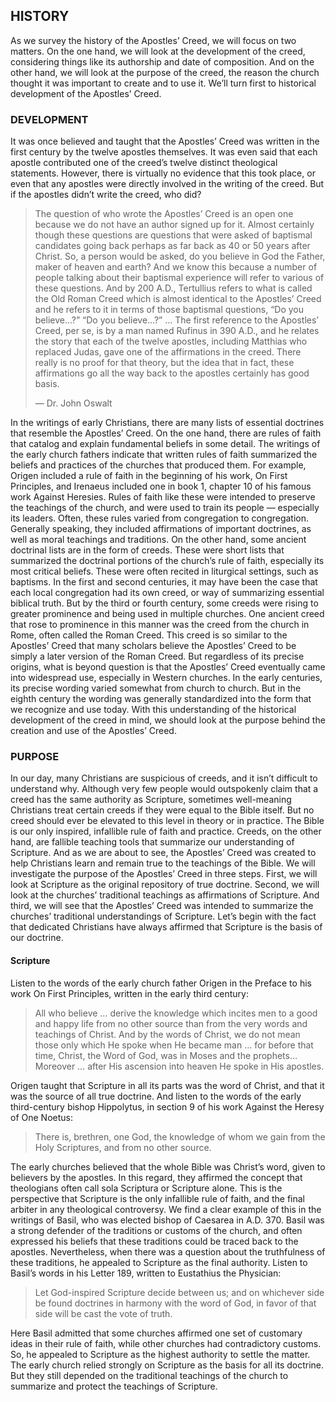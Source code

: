 ## HISTORY

As we survey the history of the Apostles’ Creed, we will focus on two matters. On the one hand, we will look at the development of the creed, considering things like its authorship and date of composition. And on the other hand, we will look at the purpose of the creed, the reason the church thought it was important to create and to use it. We’ll turn first to historical development of the Apostles’ Creed.


### DEVELOPMENT

It was once believed and taught that the Apostles’ Creed was written in the first century by the twelve apostles themselves. It was even said that each apostle contributed one of the creed’s twelve distinct theological statements. However, there is virtually no evidence that this took place, or even that any apostles were directly involved in the writing of the creed. But if the apostles didn’t write the creed, who did? 

> The question of who wrote the Apostles’ Creed is an open one because we do not have an author signed up for it. Almost certainly though these questions are questions that were asked of baptismal candidates going back perhaps as far back as 40 or 50 years after Christ. So, a person would be asked, do you believe in God the Father, maker of heaven and earth? And we know this because a number of people talking about their baptismal experience will refer to various of these questions. And by 200 A.D., Tertullius refers to what is called the Old Roman Creed which is almost identical to the Apostles’ Creed and he refers to it in terms of those baptismal questions, “Do you believe…?” “Do you believe…?” … The first reference to the Apostles’ Creed, per se, is by a man named Rufinus in 390 A.D., and he relates the story that each of the twelve apostles, including Matthias who replaced Judas, gave one of the affirmations in the creed. There really is no proof for that theory, but the idea that in fact, these affirmations go all the way back to the apostles certainly has good basis. 
> 
> —	Dr. John Oswalt


In the writings of early Christians, there are many lists of essential doctrines that resemble the Apostles’ Creed. On the one hand, there are rules of faith that catalog and explain fundamental beliefs in some detail. The writings of the early church fathers indicate that written rules of faith summarized the beliefs and practices of the churches that produced them. For example, Origen included a rule of faith in the beginning of his work, On First Principles, and Irenaeus included one in book 1, chapter 10 of his famous work Against Heresies. Rules of faith like these were intended to preserve the teachings of the church, and were used to train its people — especially its leaders. Often, these rules varied from congregation to congregation. Generally speaking, they included affirmations of important doctrines, as well as moral teachings and traditions. 
On the other hand, some ancient doctrinal lists are in the form of creeds. These were short lists that summarized the doctrinal portions of the church’s rule of faith, especially its most critical beliefs. These were often recited in liturgical settings, such as baptisms. In the first and second centuries, it may have been the case that each local congregation had its own creed, or way of summarizing essential biblical truth. But by the third or fourth century, some creeds were rising to greater prominence and being used in multiple churches. 
One ancient creed that rose to prominence in this manner was the creed from the church in Rome, often called the Roman Creed. This creed is so similar to the Apostles’ Creed that many scholars believe the Apostles’ Creed to be simply a later version of the Roman Creed. But regardless of its precise origins, what is beyond question is that the Apostles’ Creed eventually came into widespread use, especially in Western churches. In the early centuries, its precise wording varied somewhat from church to church. But in the eighth century the wording was generally standardized into the form that we recognize and use today.
With this understanding of the historical development of the creed in mind, we should look at the purpose behind the creation and use of the Apostles’ Creed.


### PURPOSE

In our day, many Christians are suspicious of creeds, and it isn’t difficult to understand why. Although very few people would outspokenly claim that a creed has the same authority as Scripture, sometimes well-meaning Christians treat certain creeds if they were equal to the Bible itself. But no creed should ever be elevated to this level in theory or in practice. 
The Bible is our only inspired, infallible rule of faith and practice. Creeds, on the other hand, are fallible teaching tools that summarize our understanding of Scripture. And as we are about to see, the Apostles’ Creed was created to help Christians learn and remain true to the teachings of the Bible.
We will investigate the purpose of the Apostles’ Creed in three steps. First, we will look at Scripture as the original repository of true doctrine. Second, we will look at the churches’ traditional teachings as affirmations of Scripture. And third, we will see that the Apostles’ Creed was intended to summarize the churches’ traditional understandings of Scripture. Let’s begin with the fact that dedicated Christians have always affirmed that Scripture is the basis of our doctrine.

#### Scripture

Listen to the words of the early church father Origen in the Preface to his work On First Principles, written in the early third century:

> All who believe … derive the knowledge which incites men to a good and happy life from no other source than from the very words and teachings of Christ. And by the words of Christ, we do not mean those only which He spoke when He became man … for before that time, Christ, the Word of God, was in Moses and the prophets… Moreover … after His ascension into heaven He spoke in His apostles.

Origen taught that Scripture in all its parts was the word of Christ, and that it was the source of all true doctrine. And listen to the words of the early third-century bishop Hippolytus, in section 9 of his work Against the Heresy of One Noetus:

> There is, brethren, one God, the knowledge of whom we gain from the Holy Scriptures, and from no other source.

The early churches believed that the whole Bible was Christ’s word, given to believers by the apostles. In this regard, they affirmed the concept that theologians often call sola Scriptura or Scripture alone. This is the perspective that Scripture is the only infallible rule of faith, and the final arbiter in any theological controversy. 
We find a clear example of this in the writings of Basil, who was elected bishop of Caesarea in A.D. 370. Basil was a strong defender of the traditions or customs of the church, and often expressed his beliefs that these traditions could be traced back to the apostles. Nevertheless, when there was a question about the truthfulness of these traditions, he appealed to Scripture as the final authority. Listen to Basil’s words in his Letter 189, written to Eustathius the Physician:

> Let God-inspired Scripture decide between us; and on whichever side be found doctrines in harmony with the word of God, in favor of that side will be cast the vote of truth.

Here Basil admitted that some churches affirmed one set of customary ideas in their rule of faith, while other churches had contradictory customs. So, he appealed to Scripture as the highest authority to settle the matter.
The early church relied strongly on Scripture as the basis for all its doctrine. But they still depended on the traditional teachings of the church to summarize and protect the teachings of Scripture.
